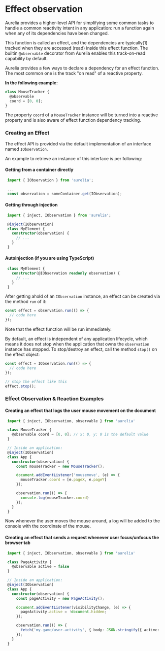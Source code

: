 # Effect observation

Aurelia provides a higher-level API for simplifying some common tasks to handle a common reactivity intent in any application: run a function again when any of its dependencies have been changed.&#x20;

This function is called an effect, and the dependencies are typically(1) tracked when they are accessed (read) inside this effect function. The builtin `@observable` decorator from Aurelia enables this track-on-read capability by default.

Aurelia provides a few ways to declare a dependency for an effect function. The most common one is the track "on read" of a reactive property.

**In the following example:**

```typescript
class MouseTracker {
  @observable
  coord = [0, 0];
}
```

The property `coord` of a `MouseTracker` instance will be turned into a reactive property and is also aware of effect function dependency tracking.

### Creating an Effect

The effect API is provided via the default implementation of an interface named `IObservation`.

An example to retrieve an instance of this interface is per following:

#### Getting from a container directly

```typescript
 import { IObservation } from 'aurelia';

 ...
 const observation = someContainer.get(IObservation);
```

#### Getting through injection

```typescript
 import { inject, IObservation } from 'aurelia';

 @inject(IObservation)
 class MyElement {
   constructor(observation) {
     // ...
   }
 }
```

#### Autoinjection (if you are using TypeScript)

```typescript
 class MyElement {
   constructor(@IObservation readonly observation) {
     // ...
   }
 }
```

After getting ahold of an `IObservation` instance, an effect can be created via the method `run` of it:

```typescript
const effect = observation.run(() => {
  // code here
});
```

Note that the effect function will be run immediately.

By default, an effect is independent of any application lifecycle, which means it does not stop when the application that owns the `observation` instance has stopped. To stop/destroy an effect, call the method `stop()` on the effect object:

```typescript
const effect = IObservation.run(() => {
  // code here
});

// stop the effect like this
effect.stop();
```

### Effect Observation & Reaction Examples

#### Creating an effect that logs the user mouse movement on the document

```typescript
 import { inject, IObservation, observable } from 'aurelia'

 class MouseTracker {
   @observable coord = [0, 0]; // x: 0, y: 0 is the default value
 }

 // Inside an application:
 @inject(IObservation)
 class App {
   constructor(observation) {
     const mouseTracker = new MouseTracker();

     document.addEventListener('mousemove', (e) => {
       mouseTracker.coord = [e.pageX, e.pageY]
     });

     observation.run(() => {
       console.log(mouseTracker.coord)
     });
   }
 }
```

Now whenever the user moves the mouse around, a log will be added to the console with the coordinate of the mouse.

#### Creating an effect that sends a request whenever user focus/unfocus the browser tab

```typescript
 import { inject, IObservation, observable } from 'aurelia'

 class PageActivity {
   @observable active = false
 }

 // Inside an application:
 @inject(IObservation)
 class App {
   constructor(observation) {
     const pageActivity = new PageActivity();

     document.addEventListener(visibilityChange, (e) => {
       pageActivity.active = !document.hidden;
     });

     observation.run(() => {
       fetch('my-game/user-activity', { body: JSON.stringify({ active: pageActivity.active }) })
     });
   }
 }
```
